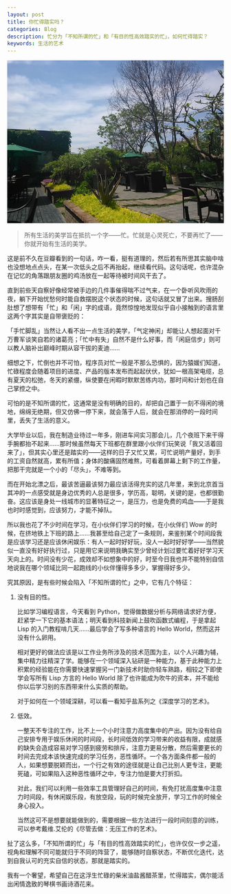 ```yaml
---
layout: post
title: 你忙得踏实吗？
categories: Blog
description: 忙分为「不知所谓的忙」和「有目的性高效踏实的忙」，如何忙得踏实？
keywords: 生活的艺术
---
```


![](/images/blog/landscape.jpg)

> 所有生活的美学旨在抵抗一个字——忙。忙就是心灵死亡，不要再忙了——你就开始有生活的美学。

这是前不久在豆瓣看到的一句话，咋一看，挺有道理的，然后若有所思其实脑中啥也没想地点点头，在某一次低头之后不再抬起，继续看代码。这句话呢，也许混杂在记忆的角落跟朋友圈的鸡汤放在一起等待被时间风干去了。

直到前些天自察好像经常被手边的几件事催得喘不过气来，在一个卧听风吹雨的夜，躺下开始忧愁何时能自救摆脱这个状态的时候，这句话就又冒了出来。搜肠刮肚想了想带有「忙」和「闲」字的成语，竟然惊惶地发现似乎自小接触到的语言里这两个字其实是自带褒贬的：

「手忙脚乱」当然让人看不出一点生活的美学，「气定神闲」却能让人想起面对千万曹军谈笑自若的诸葛亮；「忙中有失」自然不是什么好事，而「闲庭信步」则可以教人脑补出巅峰时期从容干拔的麦迪……

细想之下，忙倒也并不可怕，程序员对忙一般是不那么恐惧的，因为猿媛们知道，忙碌程度会随着项目的进度、产品的版本发布而起起伏伏，犹如一根高架电缆，总有夏天的松弛，冬天的紧绷，纵使要在闲暇时默默苦练内功，那时间和计划也在自己掌控之中。

可怕的是不知所谓的忙，这通常是没有明确的目的，却把自己置于一刻不得闲的境地，绵绵无绝期，但又仿佛一停下来，就会落于人后，就会在那消停的一段时间里，丢失了生活的意义。

大学毕业以后，我在制造业待过一年多，刚进车间实习那会儿，几个夜班下来干得手腕都抬不起来……那时候虽然每天下班都在群里跟小伙伴们玩笑说「我又活着回来了」，但其实心里还是踏实的——这样的日子又忙又累，可忙说明产量好，到手的工资自然就高，累有所值；身体的酸痛固然难熬，可看着屏幕上剩下的工作量，把那干完就是一个小的「尽头」，不难等到。

而在开始北漂之后，最该苦逼最该努力最应该活得充实的这几年里，来到北京首当其冲的一点感受就是身边优秀的人总是很多，学历高，聪明，关键的是，也都很勤奋。这应该是身处一线城市的显著特征之一，是压力，也是免费的鸡血——于是我也时时感觉到，应该努力，才能不掉队。

所以我也花了不少时间在学习，在小伙伴们学习的时候，在小伙伴们 Wow 的时候，在挤地铁上下班的路上……我甚至给自己定了一条规则，来鉴别某个时间段我是应该学习还是应该休闲娱乐：有人一起时好好玩，没人一起时好好学——当然貌似一直没有好好执行过，只是用它来说明我确实至少曾经计划过要忙着好好学习天天向上的。时间没有少花，成效却不如想象中的好，时至今日我也并不能特别自信地说我在哪个领域比同一起跑线的小伙伴懂得多多少，掌握得好多少。

究其原因，是有些时候会陷入「不知所谓的忙」之中，它有几个特征：

1. 没有目的性。

	比如学习编程语言，今天看到 Python，觉得做数据分析与网络请求好方便，赶紧学一下它的基本语法；明天看到科技新闻上鼓吹函数式编程，于是拿起 Lisp 的入门教程啃几天……最后学会了写多种语言的 Hello World，然而这并没有什么卵用。
	
	相对更好的做法应该是以工作业务所涉及的技术范围为主，以个人兴趣为辅，集中精力往精深了学。能够在一个领域深入钻研是一种能力，基于此种能力上积累的经验能在你需要快速掌握另一门新技术时助你轻车熟路，相较之下即使学会写所有 Lisp 方言的 Hello World 除了也许能成为吹牛的资本，并不能给你以后学习别的东西带来什么实质的帮助。
	
	对于如何在一个领域深耕，可以看一看知乎盐系列之《深度学习的艺术》。
	
2. 低效。

	一整天不专注的工作，比不上一个小时注意力高度集中的产出。因为没有给自己安排专用于娱乐休闲的时间段，长时间低效的学习带来的收益有限，成就感的缺失会造成容易对学习感到疲劳和排斥，注意力更易分散，然后需要更长的时间去完成本该快速完成的学习任务，恶性循环。一个各方面条件都一般的人，如果想要脱颖而出，一个行之有效的途径就是让自己比别人更专注，更能死磕，可如果陷入这种恶性循环之中，专注力怕是要大打折扣。
	
	对此，我们可以利用一些效率工具管理好自己的时间，有免打扰高度集中注意力时间段，有休闲娱乐段，有放空段，玩的时候完全放开，学习工作的时候全身心投入。
	
	当然这可不是想要就能做到的，需要根据一些方法进行一段时间刻意的训练，可以参考戴维.艾伦的《尽管去做：无压工作的艺术》。

扯了这么多，「不知所谓的忙」与「有目的性高效踏实的忙」，也许仅仅一步之遥，视角和理解不同可能就归于不同的阵营了，能够随时自察状态，不断优化迭代，达到自我认可的充实自信的状态，那就是踏实的。

我有一个奢望，希望自己在这浮生忙碌的柴米油盐酱醋茶里，忙得踏实，偶尔能活出闲情逸致的琴棋书画诗酒花来。
